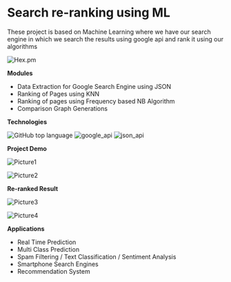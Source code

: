 # Search re-ranking using ML
These project is based on Machine Learning where we have our search engine in which we search the results using google api and rank it using our algorithms

![Hex.pm](https://img.shields.io/hexpm/l/plug)

**Modules**

 - Data Extraction for Google Search Engine using JSON
 - Ranking of Pages using KNN
 - Ranking of pages using Frequency based NB Algorithm
 - Comparison Graph Generations

**Technologies**

![GitHub top language](https://img.shields.io/github/languages/top/rush2hell/Search-re-ranking-using-ML)  ![google_api](https://img.shields.io/badge/google-api-yellowgreen)  ![json_api](https://img.shields.io/badge/JSON-api-green)

**Project Demo**

![Picture1](https://user-images.githubusercontent.com/47297909/88476392-9b20a880-cf55-11ea-96e3-3c70aa056c12.jpg)

![Picture2](https://user-images.githubusercontent.com/47297909/88476396-9fe55c80-cf55-11ea-9a5b-1b5636023877.png)

**Re-ranked Result**

![Picture3](https://user-images.githubusercontent.com/47297909/88476398-a378e380-cf55-11ea-8409-c6f48e400f4c.png)

![Picture4](https://user-images.githubusercontent.com/47297909/88476400-a70c6a80-cf55-11ea-95f3-ea8aed499370.png)


**Applications**

 - Real Time Prediction
 - Multi Class Prediction
 - Spam Filtering / Text Classification / Sentiment Analysis
 - Smartphone Search Engines
 - Recommendation System


